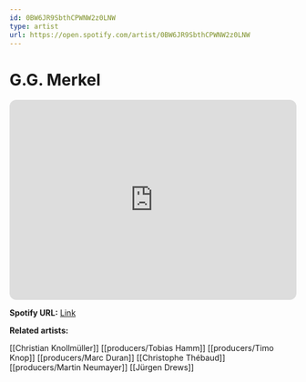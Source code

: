 ```yaml
---
id: 0BW6JR9SbthCPWNW2z0LNW
type: artist
url: https://open.spotify.com/artist/0BW6JR9SbthCPWNW2z0LNW
---
```

# G.G. Merkel

<iframe style="border-radius:12px" src="https://open.spotify.com/embed/artist/0BW6JR9SbthCPWNW2z0LNW" width="100%" height="352" frameBorder="0" allowfullscreen="" allow="autoplay; clipboard-write; encrypted-media; fullscreen; picture-in-picture" loading="lazy"></iframe>

**Spotify URL:** [Link](https://open.spotify.com/artist/0BW6JR9SbthCPWNW2z0LNW)

**Related artists:**

[[Christian Knollmüller]]
[[producers/Tobias Hamm]]
[[producers/Timo Knop]]
[[producers/Marc Duran]]
[[Christophe Thébaud]]
[[producers/Martin Neumayer]]
[[Jürgen Drews]]

